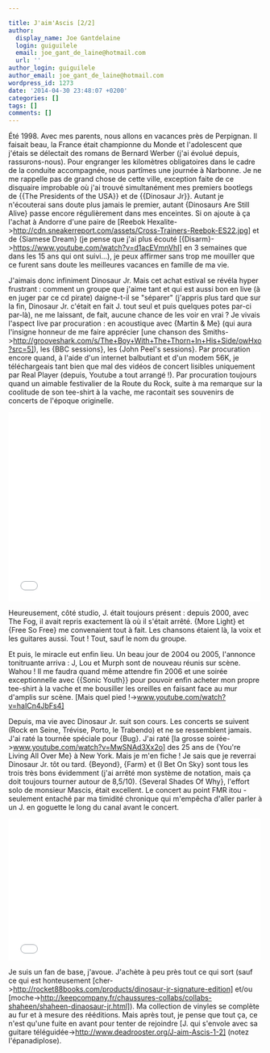 ```yaml
---

title: J'aim'Ascis [2/2]
author:
  display_name: Joe Gantdelaine
  login: guiguilele
  email: joe_gant_de_laine@hotmail.com
  url: ''
author_login: guiguilele
author_email: joe_gant_de_laine@hotmail.com
wordpress_id: 1273
date: '2014-04-30 23:48:07 +0200'
categories: []
tags: []
comments: []
---
```

Été 1998. Avec mes parents, nous allons en vacances près de Perpignan. Il faisait beau, la France était championne du Monde et l'adolescent que j'étais se délectait des romans de Bernard Werber (j'ai évolué depuis, rassurons-nous). Pour engranger les kilomètres obligatoires dans le cadre de la conduite accompagnée, nous partîmes une journée à Narbonne. Je ne me rappelle pas de grand chose de cette ville, exception faite de ce disquaire improbable où j'ai trouvé simultanément mes premiers bootlegs de {{The Presidents of the USA}} et de {{Dinosaur Jr}}. Autant je n'écouterai sans doute plus jamais le premier, autant {Dinosaurs Are Still Alive} passe encore régulièrement dans mes enceintes. Si on ajoute à ça l'achat à Andorre d'une paire de [Reebok Hexalite->http://cdn.sneakerreport.com/assets/Cross-Trainers-Reebok-ES22.jpg] et de {Siamese Dream} (je pense que j'ai plus écouté [{Disarm}->https://www.youtube.com/watch?v=d1acEVmnVhI] en 3 semaines que dans les 15 ans qui ont suivi...), je peux affirmer sans trop me mouiller que ce furent sans doute les meilleures vacances en famille de ma vie.

J'aimais donc infiniment Dinosaur Jr. Mais cet achat estival se révéla hyper frustrant : comment un groupe que j'aime tant et qui est aussi bon en live (à en juger par ce cd pirate) daigne-t-il se "séparer" (j'appris plus tard que sur la fin, Dinosaur Jr. c'était en fait J. tout seul et puis quelques potes par-ci par-là), ne me laissant, de fait, aucune chance de les voir en vrai ? Je vivais l'aspect live par procuration :  en acoustique avec {Martin & Me} (qui aura l'insigne honneur de me faire apprécier [une chanson des Smiths->http://grooveshark.com/s/The+Boy+With+The+Thorn+In+His+Side/owHxo?src=5]), les {BBC sessions}, les {John Peel's sessions}. Par procuration encore quand, à l'aide d'un internet balbutiant et d'un modem 56K, je téléchargeais tant bien que mal des vidéos de concert lisibles uniquement par Real Player (depuis, Youtube a tout arrangé !). Par procuration toujours quand un aimable festivalier de la Route du Rock, suite à ma remarque sur la coolitude de son tee-shirt à la vache, me racontait ses souvenirs de concerts de l'époque originelle.

<iframe width="500" height="375" src="//www.youtube.com/embed/WB-Cwf1Wnf8" frameborder="0" allowfullscreen></iframe>


Heureusement, côté studio, J. était toujours présent : depuis 2000, avec The Fog, il avait repris exactement là où il s'était arrêté. {More Light} et {Free So Free} me convenaient tout à fait. Les chansons étaient là, la voix et les guitares aussi. Tout ! Tout, sauf le nom du groupe. 

Et puis, le miracle eut enfin lieu. Un beau jour de 2004 ou 2005, l'annonce tonitruante arriva : J, Lou et Murph sont de nouveau réunis sur scène. Wahou ! Il me faudra quand même attendre fin 2006 et une soirée exceptionnelle avec {{Sonic Youth}} pour pouvoir enfin acheter mon propre tee-shirt à la vache et me bousiller les oreilles en faisant face au mur d'amplis sur scène. [Mais quel pied !->www.youtube.com/watch?v=haICn4JbFs4]

Depuis, ma vie avec Dinosaur Jr. suit son cours. Les concerts se suivent (Rock en Seine, Trévise, Porto, le Trabendo) et ne se ressemblent jamais. J'ai raté la tournée spéciale pour {Bug}. J'ai raté [la grosse soirée->www.youtube.com/watch?v=MwSNAd3Xx2o] des 25 ans de {You're Living All Over Me} à New York. Mais je m'en fiche ! Je sais que je reverrai Dinosaur Jr. tôt ou tard. {Beyond}, {Farm} et {I Bet On Sky} sont tous les trois très bons évidemment (j'ai arrêté mon système de notation, mais ça doit toujours tourner autour de 8,5/10). {Several Shades Of Why}, l'effort solo de monsieur Mascis, était excellent. Le concert au point FMR itou - seulement entaché par ma timidité chronique qui m'empêcha d'aller parler à un J. en goguette le long du canal avant le concert.

<iframe width="500" height="281" src="//www.youtube.com/embed/WVe-aQOxRKk" frameborder="0" allowfullscreen></iframe>


Je suis un fan de base, j'avoue. J'achète à peu près tout ce qui sort (sauf ce qui est honteusement [cher->http://rocket88books.com/products/dinosaur-jr-signature-edition] et/ou [moche->http://keepcompany.fr/chaussures-collabs/collabs-shaheen/shaheen-dinaosaur-jr.html]). Ma collection de vinyles se complète au fur et à mesure des rééditions. Mais après tout, je pense que tout ça, ce n'est qu'une fuite en avant pour tenter de rejoindre [J. qui s'envole avec sa guitare téléguidée->http://www.deadrooster.org/J-aim-Ascis-1-2] (notez l'épanadiplose).
